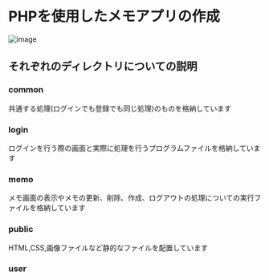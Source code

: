 # PHPを使用したメモアプリの作成
![image](https://user-images.githubusercontent.com/90116145/139619782-3ecdb0fe-53e3-418c-9141-68bbaf374df0.png)



## それぞれのディレクトリについての説明

### common 
共通する処理(ログインでも登録でも同じ処理)のものを格納しています

### login
ログインを行う際の画面と実際に処理を行うプログラムファイルを格納しています

### memo
メモ画面の表示やメモの更新、削除、作成、ログアウトの処理についての実行ファイルを格納しています

### public
HTML,CSS,画像ファイルなど静的なファイルを配置しています

### user 
